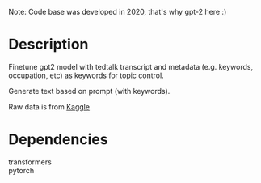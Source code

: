 
Note: Code base was developed in 2020, that's why gpt-2 here :)

# Description
Finetune gpt2 model with tedtalk transcript and metadata (e.g. keywords, occupation, etc) as keywords for topic control.

Generate text based on prompt (with keywords).

Raw data is from [Kaggle](https://www.kaggle.com/datasets/rounakbanik/ted-talks/data)

# Dependencies
transformers  
pytorch

